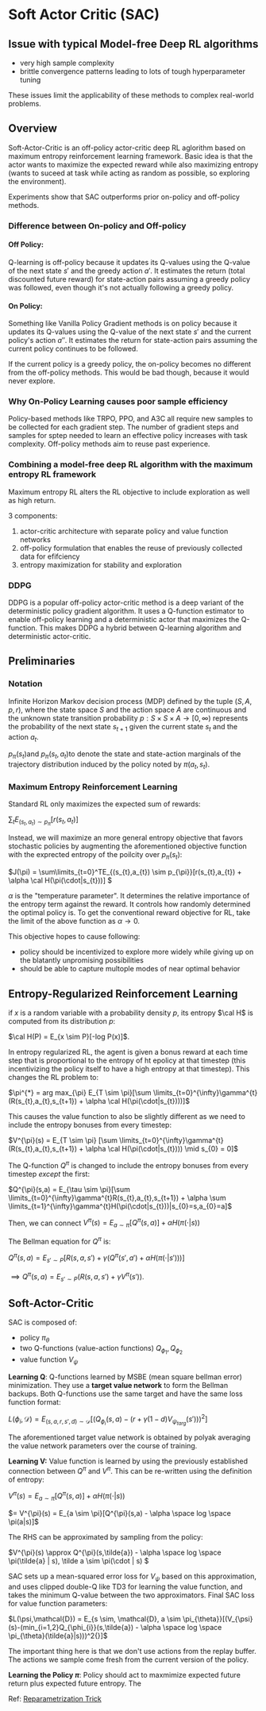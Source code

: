 # Soft Actor Critic (SAC)

## Issue with typical Model-free Deep RL algorithms

- very high sample complexity
- brittle convergence patterns leading to lots of tough hyperparameter tuning

These issues limit the applicability of these methods to complex real-world problems.



## Overview

Soft-Actor-Critic is an off-policy actor-critic deep RL aglorithm based on maximum entropy reinforcement learning framework. Basic idea is that the actor wants to maximize the expected reward while also maximizing entropy (wants to suceed at task while acting as random as possible, so exploring the environment).

Experiments show that SAC outperforms prior on-policy and off-policy methods.

### Difference between On-policy and Off-policy

#### Off Policy:

Q-learning is off-policy because it updates its Q-values using the Q-value of the next state $s'$ and the greedy action $a'$. It estimates the return (total discounted future reward) for state-action pairs assuming a greedy policy was followed, even though it's not actually following a greedy policy.

#### On Policy:

Something like Vanilla Policy Gradient methods is on policy because it updates its Q-values using the Q-value of the next state $s'$ and the current policy's action $a''​$. It estimates the return for state-action pairs assuming the current policy continues to be followed.

If the current policy is a greedy policy, the on-policy becomes no different from the off-policy methods. This would be bad though, because it would never explore.

### Why On-Policy Learning causes poor sample efficiency

Policy-based methods like TRPO, PPO, and A3C all require new samples to be collected for each gradient step. The number of gradient steps and samples for sptep needed to learn an effective policy increases with task complexity. Off-policy methods aim to reuse past experience.

### Combining a model-free deep RL algorithm with the maximum entropy RL framework

Maximum entropy RL alters the RL objective to include exploration as well as high return.

3 components:

1. actor-critic architecture with separate policy and value function networks
2. off-policy formulation that enables the reuse of previously collected data for efifciency
3. entropy maximization for stability and exploration

### DDPG

DDPG is a popular off-policy actor-critic method is a deep variant of the deterministic policy gradient algorithm. It uses a Q-function estimator to enable off-policy learning and a deterministic actor that maximizes the Q-function. This makes DDPG a hybrid between Q-learning algorithm and deterministic actor-critic.

## Preliminaries

### Notation

Infinite Horizon Markov decision process (MDP) defined by the tuple $(S,A,p,r)$, where the state space $S$ and the action space $A$ are continuous and the unknown state transition probability $p : S \times S \times A \to  [0,\infty)$ represents the probability of the next state $s_{t+1}$ given the current state $s_{t}$ and the action $a_{t}$.

$p_{\pi}(s_{t})​$ and $p_{\pi}(s_{t},a_{t})​$ to denote the state and state-action marginals of the trajectory distribution induced by the policy noted by $\pi(a_{t},s_{t})​$. 

### Maximum Entropy Reinforcement Learning

Standard RL only maximizes the expected sum of rewards:

$\sum_{t} E_{(s_{t},a_{t}) \sim p_{\pi}}[r(s_{t},a_{t})]​$

Instead, we will maximize an more general entropy objective that favors stochastic policies by augmenting the aforementioned objective function with the exprected entropy of the poilcity over $p_{\pi}(s_{t})​$:

$J(\pi) = \sum\limits_{t=0}^TE_{(s_{t},a_{t}) \sim p_{\pi}}[r(s_{t},a_{t}) + \alpha \cal H(\pi(\cdot|s_{t}))] $

$\alpha$ is the "temperature parameter". It determines the relative importance of the entropy term against the reward. It controls how randomly determined the optimal policy is. To get the conventional reward objective for RL, take the limit of the above function as $\alpha \to 0$.

This objective hopes to cause following:

- policy should be incentivized to explore more widely while giving up on the blatantly unpromising possibilities
- should be able to capture multople modes of near optimal behavior

## Entropy-Regularized Reinforcement Learning

if $x$ is a random variable with a probability density $p$, its entropy $\cal H$ is computed from its distribution $p$:

$\cal H(P) = E_{x \sim P}[-log  P(x)]$.

In entropy regularized RL, the agent is given a bonus reward at each time step that is proportional to the entropy of ht epolicy at that timestep (this incentivizing the policy itself to have a high entropy at that timestep). This changes the RL problem to:

$\pi^{*} = arg max_{\pi} E_{T \sim \pi}[\sum \limits_{t=0}^{\infty}\gamma^{t}(R(s_{t},a_{t},s_{t+1}) + \alpha \cal H(\pi(\cdot|s_{t})))]​$

This causes the value function to also be slightly different as we need to include the entropy bonuses from every timestep:

$V^{\pi}(s) = E_{T \sim \pi} [\sum \limits_{t=0}^{\infty}\gamma^{t}(R(s_{t},a_{t},s_{t+1}) + \alpha \cal H(\pi(\cdot|s_{t}))) \mid s_{0} = 0]$

The Q-function $Q^{\pi}$ is changed to include the entropy bonuses from every timestep *except* the first:

$Q^{\pi}(s,a) = E_{\tau \sim \pi}[\sum \limits_{t=0}^{\infty}\gamma^{t}R(s_{t},a_{t},s_{t+1}) + \alpha \sum \limits_{t=1}^{\infty}\gamma^{t}H(\pi(\cdot|s_{t}))|s_{0}=s,a_{0}=a]$

Then, we can connect $V^{\pi}(s) = E_{a \sim \pi}[Q^{\pi}(s,a)] + \alpha H(\pi(\cdot|s))​$

The Bellman equation for $Q^{\pi}$ is:

$Q^{\pi}(s,a) = E_{s' \sim P}[R(s,a,s')+\gamma(Q^{\pi}(s',a')+\alpha H(\pi(\cdot | s')))]$

$\implies Q^{\pi}(s,a) = E_{s' \sim P}(R(s,a,s') + \gamma V^{\pi}(s'))$.

## Soft-Actor-Critic

SAC is composed of:

- policy $\pi_{\theta}$
- two Q-functions (value-action functions) $Q_{\phi_{1}},Q_{\phi_{2}}$
- value function $V_{\psi}$

**Learning Q**: Q-functions learned by MSBE (mean square bellman error) minimization. They use a **target value network** to form the Bellman backups. Both Q-functions use the same target and have the same loss function format:

$L(\phi_{i},\mathcal{D}) = E_{(s,a,r,s',d) \sim \mathcal{D}}[(Q_{\phi_{i}}(s,a) - (r+\gamma(1-d)V_{\psi_{targ}}(s')))^{2}]$

The aforementioned target value network is obtained by polyak averaging the value network parameters over the course of training.

**Learning V:** Value function is learned by using the previously established connection between $Q^{\pi}$ and $V^{\pi}$. This can be re-written using the definition of entropy:

$V^{\pi}(s) = E_{a \sim \pi}[Q^{\pi}(s,a)] + \alpha H(\pi(\cdot|s))$

$= V^{\pi}(s) = E_{a \sim \pi}[Q^{\pi}(s,a) - \alpha \space log \space \pi(a|s)]​$

The RHS can be approximated by sampling from the policy:

$V^{\pi}(s) \approx Q^{\pi}(s,\tilde{a}) - \alpha \space log \space \pi(\tilde{a} | s), \tilde a \sim \pi(\cdot | s) $

SAC sets up a mean-squared error loss for $V_{\psi}​$ based on this approximation, and uses clipped double-Q like TD3 for learning the value function, and takes the minimum Q-value between the two approximators. Final SAC loss for value function parameters:

$L(\psi,\mathcal{D}) = E_{s \sim, \mathcal{D}, a \sim \pi_{\theta}}[(V_{\psi}(s)-(min_{i=1,2}Q_{\phi_{i}}(s,\tilde{a}) - \alpha \space log \space \pi_{\theta}(\tilde{a}|s)))^2{}]​$

The important thing here is that we don't use actions from the replay buffer. The actions we sample come fresh from the current version of the policy.

**Learning the Policy $\pi​$**: Policy should act to maxmimize expected future return plus expected future entropy. The



Ref: [Reparametrization Trick](https://arxiv.org/abs/1312.6114)

